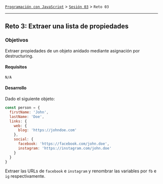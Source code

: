 [`Programación con JavaScript`](../../Readme.md) > [`Sesión 03`](../Readme.md) > `Reto 03`

---

## Reto 3: Extraer una lista de propiedades

### Objetivos

Extraer propiedades de un objeto anidado mediante asignación por destructuring.

#### Requisitos

`N/A`

#### Desarrollo

Dado el siguiente objeto:

```javascript
const person = {
  firstName: 'John',
  lastName: 'Doe',
  links: {
    web: {
      blog: 'https://johndoe.com'
    }, 
    social: {
      facebook: 'https://facebook.com/john.doe',
      instagram: 'https://instagram.com/john.doe'
    } 
  }
}
```

Extraer las URLs de `facebook` e `instagram` y renombrar las variables por `fb` e `ig` respectivamente.

